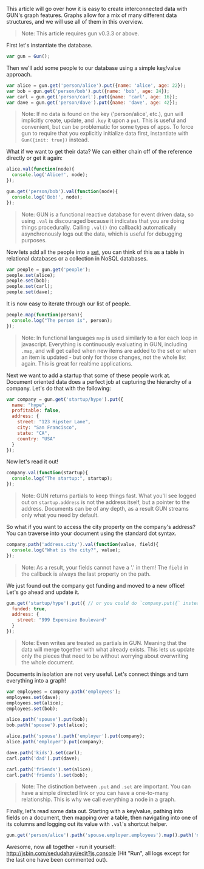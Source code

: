 This article will go over how it is easy to create interconnected data with GUN's graph features. Graphs allow for a mix of many different data structures, and we will use all of them in this overview.

> Note: This article requires gun v0.3.3 or above.

First let's instantiate the database.

```javascript
var gun = Gun();
```

Then we'll add some people to our database using a simple key/value approach.

```javascript
var alice = gun.get('person/alice').put({name: 'alice', age: 22});
var bob = gun.get('person/bob').put({name: 'bob', age: 24});
var carl = gun.get('person/carl').put({name: 'carl', age: 16});
var dave = gun.get('person/dave').put({name: 'dave', age: 42});
```

> Note: If no data is found on the key ('person/alice', etc.), gun will implicitly create, update, and `.key` it upon a `put`. This is useful and convenient, but can be problematic for some types of apps. To force gun to require that you explicitly initialize data first, instantiate with `Gun({init: true})` instead.

What if we want to get their data? We can either chain off of the reference directly or get it again:

```javascript
alice.val(function(node){
  console.log('Alice!', node);
});

gun.get('person/bob').val(function(node){
  console.log('Bob!', node);
});
```

> Note: GUN is a functional reactive database for event driven data, so using `.val` is discouraged because it indicates that you are doing things procedurally. Calling `.val()` (no callback) automatically asynchronously logs out the data, which is useful for debugging purposes.

Now lets add all the people into a [set](https://en.wikipedia.org/wiki/Set_(mathematics)), you can think of this as a table in relational databases or a collection in NoSQL databases.

```javascript
var people = gun.get('people');
people.set(alice);
people.set(bob);
people.set(carl);
people.set(dave);
```

It is now easy to iterate through our list of people.

```javascript
people.map(function(person){
  console.log("The person is", person);
});
```

> Note: In functional languages `map` is used similarly to a for each loop in javascript. Everything is continuously evaluating in GUN, including `.map`, and will get called when new items are added to the set or when an item is updated - but only for those changes, not the whole list again. This is great for realtime applications.

Next we want to add a startup that some of these people work at. Document oriented data does a perfect job at capturing the hierarchy of a company. Let's do that with the following:

```javascript
var company = gun.get('startup/hype').put({
  name: "hype",
  profitable: false,
  address: {
    street: "123 Hipster Lane",
    city: "San Francisco",
    state: "CA",
    country: "USA"
  }
});
```

Now let's read it out!

```javascript
company.val(function(startup){
  console.log("The startup:", startup);
});
```

> Note: GUN returns partials to keep things fast. What you'll see logged out on `startup.address` is not the address itself, but a pointer to the address. Documents can be of any depth, as a result GUN streams only what you need by default.

So what if you want to access the city property on the company's address? You can traverse into your document using the standard dot syntax.

```javascript
company.path('address.city').val(function(value, field){
  console.log("What is the city?", value);
});
```

> Note: As a result, your fields cannot have a '.' in them! The `field` in the callback is always the last property on the path.

We just found out the company got funding and moved to a new office! Let's go ahead and update it.

```javascript
gun.get('startup/hype').put({ // or you could do `company.put({` instead.
  funded: true,
  address: {
    street: "999 Expensive Boulevard"
  }
});
```

> Note: Even writes are treated as partials in GUN. Meaning that the data will merge together with what already exists. This lets us update only the pieces that need to be without worrying about overwriting the whole document.

Documents in isolation are not very useful. Let's connect things and turn everything into a graph!

```javascript
var employees = company.path('employees');
employees.set(dave);
employees.set(alice);
employees.set(bob);

alice.path('spouse').put(bob);
bob.path('spouse').put(alice);

alice.path('spouse').path('employer').put(company);
alice.path('employer').put(company);

dave.path('kids').set(carl);
carl.path('dad').put(dave);

carl.path('friends').set(alice);
carl.path('friends').set(bob);
```

> Note: The distinction between `.put` and `.set` are important. You can have a simple directed link or you can have a one-to-many relationship. This is why we call everything a node in a graph.

Finally, let's read some data out. Starting with a key/value, pathing into fields on a document, then mapping over a table, then navigating into one of its columns and logging out its value with `.val`'s shortcut helper.

```javascript
gun.get('person/alice').path('spouse.employer.employees').map().path('name').val("The employee's");
```

Awesome, now all together - run it yourself: http://jsbin.com/sedudahayi/edit?js,console (Hit "Run", all logs except for the last one have been commented out).
